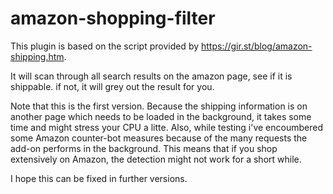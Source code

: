 # amazon-shopping-filter



This plugin is based on the script provided by https://gir.st/blog/amazon-shipping.htm.

It will scan through all search results on the amazon page, see if it is shippable. if not, it will grey out the result for you. 

Note that this is the first version. Because the shipping information is on another page which needs to be loaded in the background, it takes some time and might stress your CPU a litte.
Also, while testing i've encoumbered some Amazon counter-bot measures because of the many requests the add-on performs in the background. This means that if you shop extensively on Amazon, the detection might not work for a short while.

I hope this can be fixed in further versions.

